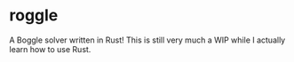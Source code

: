 # roggle
A Boggle solver written in Rust! This is still very much a WIP while I actually learn how to use Rust.
